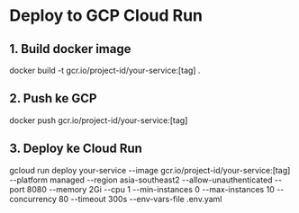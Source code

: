 # Deploy to GCP Cloud Run 
## 1. Build docker image
docker build -t gcr.io/project-id/your-service:[tag] .

## 2. Push ke GCP
docker push gcr.io/project-id/your-service:[tag]

## 3. Deploy ke Cloud Run 
gcloud run deploy your-service --image gcr.io/project-id/your-service:[tag] --platform managed --region asia-southeast2 --allow-unauthenticated --port 8080 --memory 2Gi --cpu 1 --min-instances 0 --max-instances 10 --concurrency 80 --timeout 300s --env-vars-file .env.yaml
